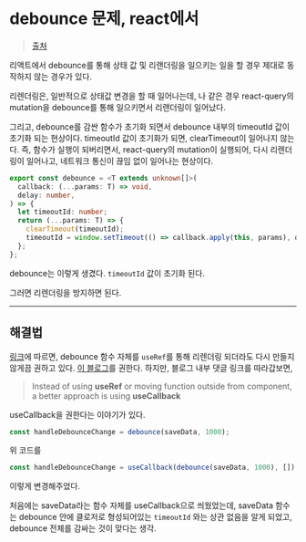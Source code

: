# debounce 문제, react에서



> [출처](https://stackoverflow.com/questions/47809666/lodash-debounce-not-working-in-react)

리액트에서 debounce를 통해 상태 값 및 리랜더링을 일으키는 일을 할 경우 제대로 동작하지 않는 경우가 있다.

리렌더링은, 일반적으로 상태값 변경을 할 때 일어나는데, 나 같은 경우 react-query의 mutation을 debounce를 통해 일으키면서 리랜더링이 일어났다.

그리고, debounce를 감싼 함수가 초기화 되면서 debounce 내부의 timeoutId 값이 초기화 되는 현상이다. timeoutId 값이 초기화가 되면, clearTimeout이 일어나지 않는다. 즉, 함수가 실행이 되버리면서, react-query의 mutation이 실행되어, 다시 리렌더링이 일어나고, 네트워크 통신이 끊임 없이 일어나는 현상이다.

```ts
export const debounce = <T extends unknown[]>(
  callback: (...params: T) => void,
  delay: number,
) => {
  let timeoutId: number;
  return (...params: T) => {
    clearTimeout(timeoutId);
    timeoutId = window.setTimeout(() => callback.apply(this, params), delay);
  };
};
```

debounce는 이렇게 생겼다. `timeoutId` 값이 초기화 된다.

그러면 리렌더링을 방지하면 된다.

---

## 해결법

[링크](https://stackoverflow.com/questions/47809666/lodash-debounce-not-working-in-react)에 따르면, debounce 함수 자체를 `useRef`를 통해 리렌더링 되더라도 다시 만들지 않게끔 권하고 있다. [이 블로그](https://rajeshnaroth.medium.com/using-throttle-and-debounce-in-a-react-function-component-5489fc3461b3)를 권한다. 하지만, 블로그 내부 댓글 링크를 따라갑보면, 

> Instead of using **useRef** or moving function outside from component, a better approach is using **useCallback**

useCallback을 권한다는 이야기가 있다. 

```js
const handleDebounceChange = debounce(saveData, 1000);
```

위 코드를

```js
const handleDebounceChange = useCallback(debounce(saveData, 1000), []);
```

이렇게 변경해주었다.

처음에는 saveData라는 함수 자체를 useCallback으로 씌웠었는데, saveData 함수는 debounce 안에 클로저로 형성되어있는 `timeoutId` 와는 상관 없음을 알게 되었고, debounce 전체를 감싸는 것이 맞다는 생각.